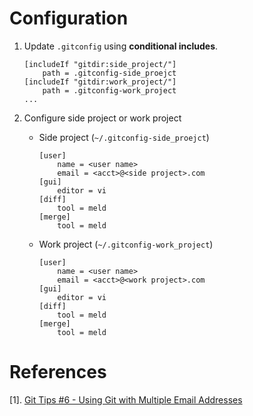 # Configuration

1. Update `.gitconfig` using **conditional includes**.

    ```
    [includeIf "gitdir:side_project/"]
        path = .gitconfig-side_proejct
    [includeIf "gitdir:work_project/"]
        path = .gitconfig-work_project
    ... 
    ```

2. Configure side project or work project 

    * Side project (`~/.gitconfig-side_proejct`)

        ```
        [user]
            name = <user name>
            email = <acct>@<side project>.com
        [gui]
            editor = vi
        [diff]
            tool = meld
        [merge]
            tool = meld
        ```

    * Work project (`~/.gitconfig-work_project`)

        ```
        [user]
            name = <user name>
            email = <acct>@<work project>.com
        [gui]
            editor = vi
        [diff]
            tool = meld
        [merge]
            tool = meld

        ```

# References

  [1]. [Git Tips #6 - Using Git with Multiple Email Addresses](https://www.kevinkuszyk.com/2018/12/10/git-tips-6-using-git-with-multiple-email-addresses/)
